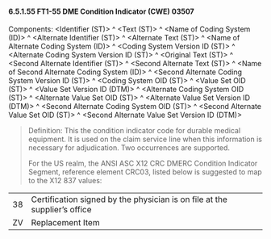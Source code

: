 #### 6.5.1.55 FT1-55 DME Condition Indicator (CWE) 03507

Components: &lt;Identifier (ST)> ^ &lt;Text (ST)> ^ &lt;Name of Coding System (ID)> ^ &lt;Alternate Identifier (ST)> ^ &lt;Alternate Text (ST)> ^ &lt;Name of Alternate Coding System (ID)> ^ &lt;Coding System Version ID (ST)> ^ &lt;Alternate Coding System Version ID (ST)> ^ &lt;Original Text (ST)> ^ &lt;Second Alternate Identifier (ST)> ^ &lt;Second Alternate Text (ST)> ^ &lt;Name of Second Alternate Coding System (ID)> ^ &lt;Second Alternate Coding System Version ID (ST)> ^ &lt;Coding System OID (ST)> ^ &lt;Value Set OID (ST)> ^ &lt;Value Set Version ID (DTM)> ^ &lt;Alternate Coding System OID (ST)> ^ &lt;Alternate Value Set OID (ST)> ^ &lt;Alternate Value Set Version ID (DTM)> ^ &lt;Second Alternate Coding System OID (ST)> ^ &lt;Second Alternate Value Set OID (ST)> ^ &lt;Second Alternate Value Set Version ID (DTM)>

> Definition: This the condition indicator code for durable medical equipment. It is used on the claim service line when this information is necessary for adjudication. Two occurrences are supported.
>
> For the US realm, the ANSI ASC X12 CRC DMERC Condition Indicator Segment, reference element CRC03, listed below is suggested to map to the X12 837 values:

|     |     |
| --- | --- |
| 38 | Certification signed by the physician is on file at the supplier’s office |
| ZV | Replacement Item |
